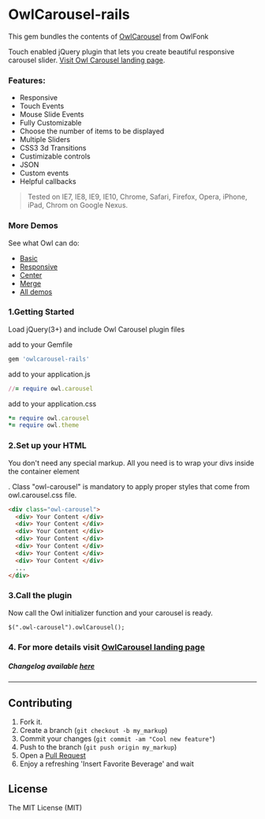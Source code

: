 OwlCarousel-rails
============

This gem bundles the contents of [OwlCarousel](https://github.com/OwlCarousel2/OwlCarousel2) from OwlFonk

Touch enabled jQuery plugin that lets you create beautiful responsive carousel slider. [Visit Owl Carousel landing page](https://owlcarousel2.github.io/OwlCarousel2/).

### Features:
* Responsive
* Touch Events
* Mouse Slide Events
* Fully Customizable
* Choose the number of items to be displayed
* Multiple Sliders
* CSS3 3d Transitions
* Custimizable controls
* JSON
* Custom events
* Helpful callbacks

> Tested on IE7, IE8, IE9, IE10, Chrome, Safari, Firefox, Opera, iPhone, iPad, Chrom on Google Nexus.


### More Demos
See what Owl can do:
* [Basic](https://owlcarousel2.github.io/OwlCarousel2/demos/basic.html)
* [Responsive](https://owlcarousel2.github.io/OwlCarousel2/demos/responsive.html)
* [Center](https://owlcarousel2.github.io/OwlCarousel2/demos/center.html)
* [Merge](https://owlcarousel2.github.io/OwlCarousel2/demos/merge.html)
* [All demos](https://owlcarousel2.github.io/OwlCarousel2/demos/demos.html)

### 1.Getting Started
Load jQuery(3+) and include Owl Carousel plugin files

add to your Gemfile
```ruby
gem 'owlcarousel-rails'
```

add to your application.js
```ruby
//= require owl.carousel
```

add to your application.css
```ruby
*= require owl.carousel
*= require owl.theme
```

### 2.Set up your HTML
You don't need any special markup. All you need is to wrap your divs inside the container element <div class="owl-carousel">. Class "owl-carousel" is mandatory to apply proper styles that come from owl.carousel.css file.

```html
<div class="owl-carousel">
  <div> Your Content </div>
  <div> Your Content </div>
  <div> Your Content </div>
  <div> Your Content </div>
  <div> Your Content </div>
  <div> Your Content </div>
  <div> Your Content </div>
  ...
</div>
```
### 3.Call the plugin
Now call the Owl initializer function and your carousel is ready.

```html
$(".owl-carousel").owlCarousel();
```
### 4. For more details visit [OwlCarousel landing page](https://owlcarousel2.github.io/OwlCarousel2/)
##### Changelog available [here](https://owlcarousel2.github.io/OwlCarousel2/docs/support-changelog.html)

------------

Contributing
------------

1. Fork it.
2. Create a branch (`git checkout -b my_markup`)
3. Commit your changes (`git commit -am "Cool new feature"`)
4. Push to the branch (`git push origin my_markup`)
5. Open a [Pull Request][1]
6. Enjoy a refreshing 'Insert Favorite Beverage' and wait

License
------------
The MIT License (MIT)

[1]: https://github.com/acrogenesis/owlcarousel-rails/pulls
